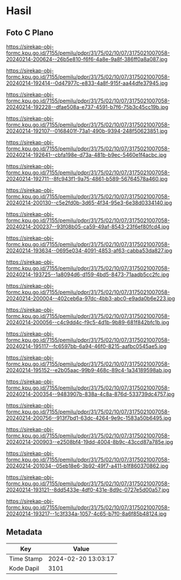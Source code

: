 # Hasil

## Foto C Plano

https://sirekap-obj-formc.kpu.go.id/7155/pemilu/pdpr/31/75/02/10/07/3175021007058-20240214-200624--26b5e810-f6f6-4a8e-9a8f-386ff0a8a087.jpg

https://sirekap-obj-formc.kpu.go.id/7155/pemilu/pdpr/31/75/02/10/07/3175021007058-20240214-192414--0d47977c-e833-4a8f-915f-aa44dfe37945.jpg

https://sirekap-obj-formc.kpu.go.id/7155/pemilu/pdpr/31/75/02/10/07/3175021007058-20240214-192228--dfae508a-e737-4591-b7f6-75b3c45cc19b.jpg

https://sirekap-obj-formc.kpu.go.id/7155/pemilu/pdpr/31/75/02/10/07/3175021007058-20240214-192107--0168401f-73a1-490b-9394-248f50623851.jpg

https://sirekap-obj-formc.kpu.go.id/7155/pemilu/pdpr/31/75/02/10/07/3175021007058-20240214-192641--cbfa198e-d73a-481b-b9ec-5460e1f4acbc.jpg

https://sirekap-obj-formc.kpu.go.id/7155/pemilu/pdpr/31/75/02/10/07/3175021007058-20240214-192711--8fc943f1-9a75-4861-b589-56764578a460.jpg

https://sirekap-obj-formc.kpu.go.id/7155/pemilu/pdpr/31/75/02/10/07/3175021007058-20240214-200130--c5e2fd0b-3d65-4f34-95e3-6e38d0334140.jpg

https://sirekap-obj-formc.kpu.go.id/7155/pemilu/pdpr/31/75/02/10/07/3175021007058-20240214-200237--93f08b05-ca59-49af-8543-23f6ef80fcd4.jpg

https://sirekap-obj-formc.kpu.go.id/7155/pemilu/pdpr/31/75/02/10/07/3175021007058-20240214-193634--0695e034-4091-4853-af63-cabba53da827.jpg

https://sirekap-obj-formc.kpu.go.id/7155/pemilu/pdpr/31/75/02/10/07/3175021007058-20240214-193725--1a8094d6-d159-4bd5-8473-71aadb5cc2fc.jpg

https://sirekap-obj-formc.kpu.go.id/7155/pemilu/pdpr/31/75/02/10/07/3175021007058-20240214-200004--402ceb6a-97dc-4bb3-abc0-e9ada0b6e223.jpg

https://sirekap-obj-formc.kpu.go.id/7155/pemilu/pdpr/31/75/02/10/07/3175021007058-20240214-200056--c4c9dd4c-f9c5-4d1b-9b89-681f842bfc1b.jpg

https://sirekap-obj-formc.kpu.go.id/7155/pemilu/pdpr/31/75/02/10/07/3175021007058-20240214-195117--fc6597bb-6a94-46f0-8215-aafbc0545ae5.jpg

https://sirekap-obj-formc.kpu.go.id/7155/pemilu/pdpr/31/75/02/10/07/3175021007058-20240214-195152--e2b05aac-99b9-468c-89c4-1a34189598ab.jpg

https://sirekap-obj-formc.kpu.go.id/7155/pemilu/pdpr/31/75/02/10/07/3175021007058-20240214-200354--9483907b-838a-4c8a-876d-533739dc4757.jpg

https://sirekap-obj-formc.kpu.go.id/7155/pemilu/pdpr/31/75/02/10/07/3175021007058-20240214-200756--913f7bd1-63dc-4264-9e9c-1583a50b6495.jpg

https://sirekap-obj-formc.kpu.go.id/7155/pemilu/pdpr/31/75/02/10/07/3175021007058-20240214-200903--e2508bf4-19dd-4004-8b9c-43ccd87a785e.jpg

https://sirekap-obj-formc.kpu.go.id/7155/pemilu/pdpr/31/75/02/10/07/3175021007058-20240214-201034--05eb18e6-3b92-49f7-a411-b1f860370862.jpg

https://sirekap-obj-formc.kpu.go.id/7155/pemilu/pdpr/31/75/02/10/07/3175021007058-20240214-193121--8dd5433e-4df0-431e-8d9c-0727e5d00a57.jpg

https://sirekap-obj-formc.kpu.go.id/7155/pemilu/pdpr/31/75/02/10/07/3175021007058-20240214-193217--1c3f334a-1057-4c65-b7f0-8a6f85b48124.jpg


## Metadata

| Key        | Value               |
| ---------- | ------------------- |
| Time Stamp | 2024-02-20 13:03:17 |
| Kode Dapil | 3101                |



